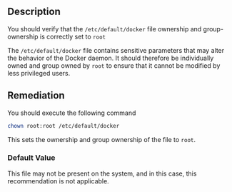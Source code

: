 ## Description

You should verify that the `/etc/default/docker` file ownership and group-ownership is
correctly set to `root`

The `/etc/default/docker` file contains sensitive parameters that may alter the behavior
of the Docker daemon. It should therefore be individually owned and group owned by
`root` to ensure that it cannot be modified by less privileged users.

## Remediation

You should execute the following command

```bash
chown root:root /etc/default/docker
```

This sets the ownership and group ownership of the file to `root`.

### Default Value

This file may not be present on the system, and in this case, this recommendation is not applicable.